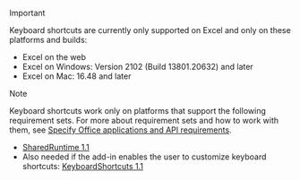 > [!IMPORTANT]
> Keyboard shortcuts are currently only supported on Excel and only on these platforms and builds:
>
>- Excel on the web
>- Excel on Windows: Version 2102 (Build 13801.20632) and later
>- Excel on Mac: 16.48 and later

> [!NOTE]
> Keyboard shortcuts work only on platforms that support the following requirement sets. For more about requirement sets and how to work with them, see [Specify Office applications and API requirements](../develop/specify-office-hosts-and-api-requirements.md).
>
> - [SharedRuntime 1.1](/javascript/api/requirement-sets/common/shared-runtime-requirement-sets)
> - Also needed if the add-in enables the user to customize keyboard shortcuts: [KeyboardShortcuts 1.1](/javascript/api/requirement-sets/common/keyboard-shortcuts-requirement-sets)